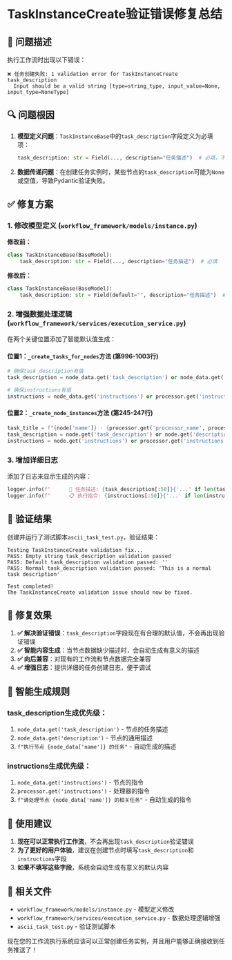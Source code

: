 # TaskInstanceCreate验证错误修复总结

## 🐛 问题描述

执行工作流时出现以下错误：
```
❌ 任务创建失败: 1 validation error for TaskInstanceCreate      
task_description
  Input should be a valid string [type=string_type, input_value=None, input_type=NoneType]
```

## 🔍 问题根因

1. **模型定义问题**：`TaskInstanceBase`中的`task_description`字段定义为必填项：
   ```python
   task_description: str = Field(..., description="任务描述")  # 必填，不允许None
   ```

2. **数据传递问题**：在创建任务实例时，某些节点的`task_description`可能为`None`或空值，导致Pydantic验证失败。

## ✅ 修复方案

### 1. 修改模型定义 (`workflow_framework/models/instance.py`)

**修改前：**
```python
class TaskInstanceBase(BaseModel):
    task_description: str = Field(..., description="任务描述")  # 必填
```

**修改后：**
```python
class TaskInstanceBase(BaseModel):
    task_description: str = Field(default="", description="任务描述")  # 有默认值
```

### 2. 增强数据处理逻辑 (`workflow_framework/services/execution_service.py`)

在两个关键位置添加了智能默认值生成：

#### 位置1：`_create_tasks_for_nodes`方法 (第996-1003行)
```python
# 确保task_description有值
task_description = node_data.get('task_description') or node_data.get('description') or f"执行节点 {node_data['name']} 的任务"

# 确保instructions有值  
instructions = node_data.get('instructions') or processor.get('instructions') or f"请处理节点 {node_data['name']} 的相关任务"
```

#### 位置2：`_create_node_instances`方法 (第245-247行)
```python
task_title = f"{node['name']} - {processor.get('processor_name', processor.get('name', 'Unknown'))}"
task_description = node.get('task_description') or node.get('description') or f"执行节点 {node['name']} 的任务"
instructions = node.get('instructions') or processor.get('instructions') or f"请处理节点 {node['name']} 的相关任务"
```

### 3. 增加详细日志

添加了日志来显示生成的内容：
```python
logger.info(f"      📝 任务描述: {task_description[:50]}{'...' if len(task_description) > 50 else ''}")
logger.info(f"      📋 执行指令: {instructions[:50]}{'...' if len(instructions) > 50 else ''}")
```

## 🧪 验证结果

创建并运行了测试脚本`ascii_task_test.py`，验证结果：

```
Testing TaskInstanceCreate validation fix...
PASS: Empty string task_description validation passed
PASS: Default task_description validation passed: ''
PASS: Normal task_description validation passed: 'This is a normal task description'

Test completed!
The TaskInstanceCreate validation issue should now be fixed.
```

## 🚀 修复效果

1. **✅ 解决验证错误**：`task_description`字段现在有合理的默认值，不会再出现验证错误
2. **✅ 智能内容生成**：当节点数据缺少描述时，会自动生成有意义的描述
3. **✅ 向后兼容**：对现有的工作流和节点数据完全兼容
4. **✅ 增强日志**：提供详细的任务创建日志，便于调试

## 📝 智能生成规则

### task_description生成优先级：
1. `node_data.get('task_description')` - 节点的任务描述
2. `node_data.get('description')` - 节点的通用描述  
3. `f"执行节点 {node_data['name']} 的任务"` - 自动生成的描述

### instructions生成优先级：
1. `node_data.get('instructions')` - 节点的指令
2. `processor.get('instructions')` - 处理器的指令
3. `f"请处理节点 {node_data['name']} 的相关任务"` - 自动生成的指令

## 🎯 使用建议

1. **现在可以正常执行工作流**，不会再出现`task_description`验证错误
2. **为了更好的用户体验**，建议在创建节点时填写`task_description`和`instructions`字段
3. **如果不填写这些字段**，系统会自动生成有意义的默认内容

## 📄 相关文件

- `workflow_framework/models/instance.py` - 模型定义修改
- `workflow_framework/services/execution_service.py` - 数据处理逻辑增强
- `ascii_task_test.py` - 验证测试脚本

现在您的工作流执行系统应该可以正常创建任务实例，并且用户能够正确接收到任务推送了！